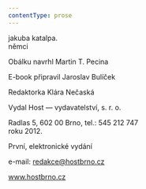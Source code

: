 ```yaml
---
contentType: prose
---
```


<section>

jakuba katalpa.  
němci

Obálku navrhl Martin T. Pecina

E-book připravil Jaroslav Bulíček

Redaktorka Klára Nečaská

Vydal Host — vydavatelství, s. r. o.

Radlas 5, 602 00 Brno, tel.: 545 212 747  
roku 2012.

První, elektronické vydání

e-mail: redakce@hostbrno.cz

www.hostbrno.cz

</section>
